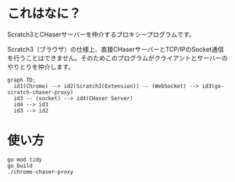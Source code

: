 
# これはなに？
Scratch3とCHaserサーバーを仲介するプロキシープログラムです。

Scratch3（ブラウザ）の仕様上、直接CHaserサーバーとTCP/IPのSocket通信を行うことはできません。そのためこのプログラムがクライアントとサーバーのやりとりを仲介します。

```mermaid
graph TD;
  id1(Chrome) --> id2(Scratch3(Extension)) -- (WebSocket) --> id3(go-scratch-chaser-proxy)
  id3 -- (socket) --> id4(CHaser Server)
  id4 --> id3
  id3 --> id2
```

# 使い方

```
go mod tidy
go build
./chrome-chaser-proxy
```
